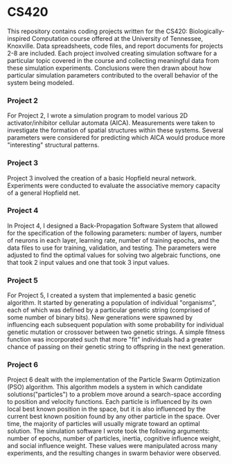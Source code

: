 # CS420
This repository contains coding projects written for the CS420: Biologically-inspired Computation course offered at the University of Tennessee, Knoxville. Data spreadsheets, code files, and report documents for projects 2-8 are included. Each project involved creating simulation software for a particular topic covered in the course and collecting meaningful data from these simulation experiments. Conclusions were then drawn about how particular simulation parameters contributed to the overall behavior of the system being modeled. 

### Project 2
For Project 2, I wrote a simulation program to model various 2D activator/inhibitor cellular automata (AICA). Measurements were taken to investigate the formation of spatial structures within these systems. Several parameters were considered for predicting which AICA would produce more "interesting" structural patterns.

### Project 3
Project 3 involved the creation of a basic Hopfield neural network. Experiments were conducted to evaluate the associative memory capacity of a general Hopfield net.

### Project 4
In Project 4, I designed a Back-Propagation Software System that allowed for the specification of the following parameters: number of layers, number of neurons in each layer, learning rate, number of training epochs, and the data files to use for training, validation, and testing. The parameters were adjusted to find the optimal values for solving two algebraic functions, one that took 2 input values and one that took 3 input values.

### Project 5
For Project 5, I created a system that implemented a basic genetic algorithm. It started by generating a population of individual "organisms", each of which was defined by a particular genetic string (comprised of some number of binary bits). New generations were spawned by influencing each subsequent population with some probability for individual genetic mutation or crossover between two genetic strings. A simple fitness function was incorporated such that more "fit" individuals had a greater chance of passing on their genetic string to offspring in the next generation.

### Project 6
Project 6 dealt with the implementation of the Particle Swarm Optimization (PSO) algorithm. This algorithm models a system in which candidate solutions("particles") to a problem move around a search-space according to position and velocity functions. Each particle is influenced by its own local best known position in the space, but it is also influenced by the current best known position found by any other particle in the space. Over time, the majority of particles will usually migrate toward an optimal solution. The simulation software I wrote took the following arguments: number of epochs, number of particles, inertia, cognitive influence weight, and social influence weight. These values were manipulated across many experiments, and the resulting changes in swarm behavior were observed.  
